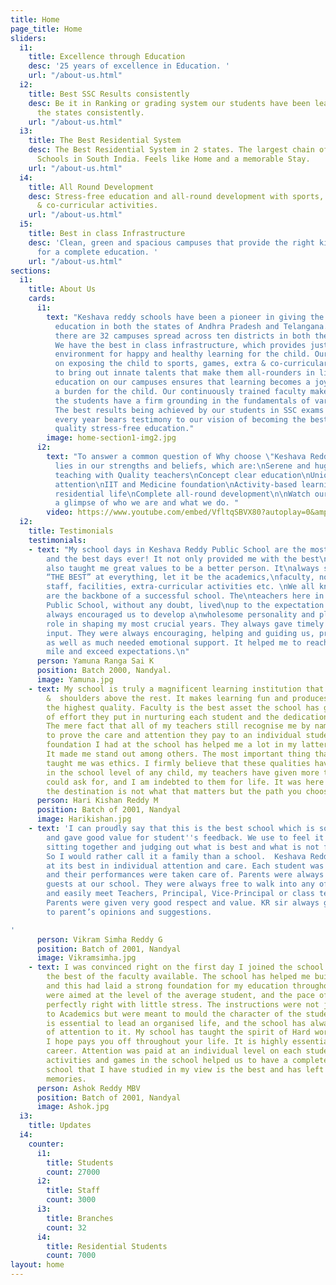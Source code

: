 ```yaml
---
title: Home
page_title: Home
sliders:
  i1:
    title: Excellence through Education
    desc: '25 years of excellence in Education. '
    url: "/about-us.html"
  i2:
    title: Best SSC Results consistently
    desc: Be it in Ranking or grading system our students have been leading in both
      the states consistently.
    url: "/about-us.html"
  i3:
    title: The Best Residential System
    desc: The Best Residential System in 2 states. The largest chain of Residential
      Schools in South India. Feels like Home and a memorable Stay.
    url: "/about-us.html"
  i4:
    title: All Round Development
    desc: Stress-free education and all-round development with sports, games, extra
      & co-curricular activities.
    url: "/about-us.html"
  i5:
    title: Best in class Infrastructure
    desc: 'Clean, green and spacious campuses that provide the right kind of environment
      for a complete education. '
    url: "/about-us.html"
sections:
  i1:
    title: About Us
    cards:
      i1:
        text: "Keshava reddy schools have been a pioneer in giving the best quality
          education in both the states of Andhra Pradesh and Telangana.  Right now
          there are 32 campuses spread across ten districts in both the Telugu states.
          We have the best in class infrastructure, which provides just the right
          environment for happy and healthy learning for the child. Our focus is also
          on exposing the child to sports, games, extra & co-curricular activities
          to bring out innate talents that make them all-rounders in life. \n \nStress-free
          education on our campuses ensures that learning becomes a joy rather than
          a burden for the child. Our continuously trained faculty makes sure that
          the students have a firm grounding in the fundamentals of various subjects.
          The best results being achieved by our students in SSC exams in both states
          every year bears testimony to our vision of becoming the best provider of
          quality stress-free education."
        image: home-section1-img2.jpg
      i2:
        text: "To answer a common question of Why choose \"Keshava Reddy\"?\nThe answer
          lies in our strengths and beliefs, which are:\nSerene and huge school campuses\nInnovative
          teaching with Quality teachers\nConcept clear education\nUnique personal
          attention\nIIT and Medicine foundation\nActivity-based learning\nHomely
          residential life\nComplete all-round development\n\nWatch our video for
          a glimpse of who we are and what we do. "
        video: https://www.youtube.com/embed/VfltqSBVX80?autoplay=0&amp;rel=0&amp;enablejsapi=1
  i2:
    title: Testimonials
    testimonials:
    - text: "My school days in Keshava Reddy Public School are the most\nmemorable
        and the best days ever! It not only provided me with the best\neducation but
        also taught me great values to be a better person. It\nalways strived to be
        “THE BEST” at everything, let it be the academics,\nfaculty, non-teaching
        staff, facilities, extra-curricular activities etc. \nWe all know that teachers
        are the backbone of a successful school. The\nteachers here in Keshava Reddy
        Public School, without any doubt, lived\nup to the expectation. The teachers
        always encouraged us to develop a\nwholesome personality and played a crucial
        role in shaping my most crucial years. They always gave timely and valuable
        input. They were always encouraging, helping and guiding us, providing intellectual
        as well as much needed emotional support. It helped me to reach for the extra
        mile and exceed expectations.\n"
      person: Yamuna Ranga Sai K
      position: Batch 2000, Nandyal.
      image: Yamuna.jpg
    - text: My school is truly a magnificent learning institution that stands head
        &  shoulders above the rest. It makes learning fun and produces students of
        the highest quality. Faculty is the best asset the school has got, the amount
        of effort they put in nurturing each student and the dedication, is priceless.
        The mere fact that all of my teachers still recognise me by name is enough
        to prove the care and attention they pay to an individual student. The strong
        foundation I had at the school has helped me a lot in my latter education.
        It made me stand out among others. The most important thing that my school
        taught me was ethics. I firmly believe that these qualities have to be inculcated
        in the school level of any child, my teachers have given more than what I
        could ask for, and I am indebted to them for life. It was here I learnt that
        the destination is not what that matters but the path you choose.
      person: Hari Kishan Reddy M
      position: Batch of 2001, Nandyal
      image: Harikishan.jpg
    - text: 'I can proudly say that this is the best school which is so student-friendly
        and gave good value for student''s feedback. We use to feel it like a family
        sitting together and judging out what is best and what is not for the family.
        So I would rather call it a family than a school.  Keshava Reddy School is
        at its best in individual attention and care. Each student was specially treated,
        and their performances were taken care of. Parents were always like invited
        guests at our school. They were always free to walk into any of the campuses
        and easily meet Teachers, Principal, Vice-Principal or class teachers etc.
        Parents were given very good respect and value. KR sir always gave attention
        to parent’s opinions and suggestions.

'
      person: Vikram Simha Reddy G
      position: Batch of 2001, Nandyal
      image: Vikramsimha.jpg
    - text: I was convinced right on the first day I joined the school that it has
        the best of the faculty available. The school has helped me build good concepts,
        and this had laid a strong foundation for my education throughout. The instructions
        were aimed at the level of the average student, and the pace of learning was
        perfectly right with little stress. The instructions were not just restricted
        to Academics but were meant to mould the character of the student. Discipline
        is essential to lead an organised life, and the school has always paid a lot
        of attention to it. My school has taught the spirit of Hard work in me which,
        I hope pays you off throughout your life. It is highly essential for a successful
        career. Attention was paid at an individual level on each student. The extracurricular
        activities and games in the school helped us to have a complete life. The
        school that I have studied in my view is the best and has left a lot of fond
        memories.
      person: Ashok Reddy MBV
      position: Batch of 2001, Nandyal
      image: Ashok.jpg
  i3:
    title: Updates
  i4:
    counter:
      i1:
        title: Students
        count: 27000
      i2:
        title: Staff
        count: 3000
      i3:
        title: Branches
        count: 32
      i4:
        title: Residential Students
        count: 7000
layout: home
---
```


